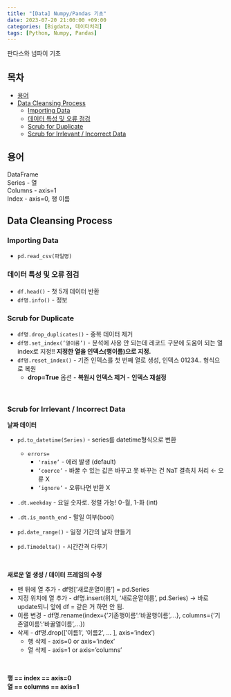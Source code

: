 ```yaml
---
title: "[Data] Numpy/Pandas 기초"
date: 2023-07-20 21:00:00 +09:00
categories: [Bigdata, 데이터처리]
tags: [Python, Numpy, Pandas]
---
```


판다스와 넘파이 기초

## 목차
- [용어](#용어)
- [Data Cleansing Process](#data-cleansing-process)
  * [Importing Data](#importing-data)
  * [데이터 특성 및 오류 점검](#데이터-특성-및-오류-점검)
  * [Scrub for Duplicate](#scrub-for-duplicate)
  * [Scrub for Irrlevant / Incorrect Data](#scrub-for-irrlevant---incorrect-data)

## 용어
DataFrame  
Series - 열  
Columns - axis=1  
Index - axis=0, 행 이름  

## Data Cleansing Process
### Importing Data
- `pd.read_csv(파일명)`

### 데이터 특성 및 오류 점검
- `df.head()` - 첫 5개 데이터 반환
- `df명.info()` - 정보

### Scrub for Duplicate
- `df명.drop_duplicates()` - 중복 데이터 제거
- `df명.set_index(’열이름’)` - 분석에 사용 안 되는데 레코드 구분에 도움이 되는 열 index로 지정!! **지정한 열을 인덱스(행이름)으로 지정.**
- `df명.reset_index()` - 기존 인덱스를 첫 번째 열로 생성, 인덱스 01234.. 형식으로 복원
    - **drop=True** 옵션 - **복원시 인덱스 제거** - **인덱스 재설정**

<br>

### Scrub for Irrlevant / Incorrect Data
**날짜 데이터**
- `pd.to_datetime(Series)` - series를 datetime형식으로 변환
    - `errors=`
        - `'raise’` - 에러 발생 (default)
        - `‘coerce’` - 바꿀 수 있는 값은 바꾸고 못 바꾸는 건 NaT 결측치 처리 ← 오류 X
        - `‘ignore’` - 오류나면 반환 X
- `.dt.weekday` - 요일 숫자로. 정렬 가능! 0-월, 1-화 (int)
- `.dt.is_month_end` - 말일 여부(bool)

- `pd.date_range()` - 일정 기간의 날자 만들기
- `pd.Timedelta()` - 시간간격 다루기

<br>

**새로운 열 생성 / 데이터 프레임의 수정**
- 맨 뒤에 열 추가 - df명[’새로운열이름’] = pd.Series
- 지정 위치에 열 추가 - df명.insert(위치, ‘새로운열이름’, pd.Series) → 바로 update되니 앞에 df = 같은 거 하면 안 됨.
- 이름 변경 - df명.rename(index={’기존행이름’:’바꿀행이름’,…}, columns={’기존열이름’:’바꿀열이름’,…})
- 삭제 - df명.drop([’이름1’, ‘이름2’, … ], axis=’index’)
    - 행 삭제 - axis=0 or axis=’index’
    - 열 삭제 - axis=1 or axis=’columns’

<br>

**행 == index == axis=0**  
**열 == columns == axis=1**